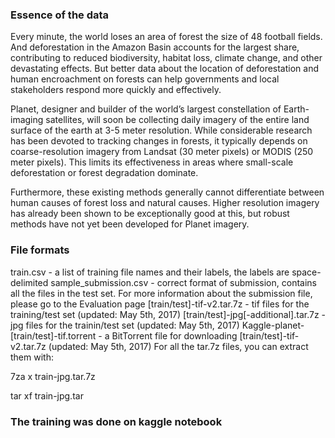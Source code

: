 ### Essence of the data


Every minute, the world loses an area of forest the size of 48 football fields. And deforestation in the Amazon Basin accounts for the largest share, contributing to reduced biodiversity, habitat loss, climate change, and other devastating effects. But better data about the location of deforestation and human encroachment on forests can help governments and local stakeholders respond more quickly and effectively.

Planet, designer and builder of the world’s largest constellation of Earth-imaging satellites, will soon be collecting daily imagery of the entire land surface of the earth at 3-5 meter resolution. While considerable research has been devoted to tracking changes in forests, it typically depends on coarse-resolution imagery from Landsat (30 meter pixels) or MODIS (250 meter pixels). This limits its effectiveness in areas where small-scale deforestation or forest degradation dominate.

Furthermore, these existing methods generally cannot differentiate between human causes of forest loss and natural causes. Higher resolution imagery has already been shown to be exceptionally good at this, but robust methods have not yet been developed for Planet imagery.

### File formats
train.csv - a list of training file names and their labels, the labels are space-delimited
sample_submission.csv - correct format of submission, contains all the files in the test set. For more information about the submission file, please go to the Evaluation page
[train/test]-tif-v2.tar.7z - tif files for the training/test set (updated: May 5th, 2017)
[train/test]-jpg[-additional].tar.7z - jpg files for the trainin/test set (updated: May 5th, 2017)
Kaggle-planet-[train/test]-tif.torrent - a BitTorrent file for downloading [train/test]-tif-v2.tar.7z (updated: May 5th, 2017)
For all the tar.7z files, you can extract them with:

7za x train-jpg.tar.7z

tar xf train-jpg.tar


### The training was done on kaggle notebook
